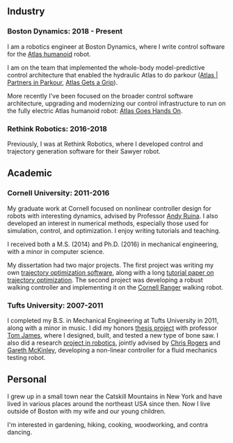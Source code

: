 ## Industry

### Boston Dynamics: 2018 - Present

I am a robotics engineer at Boston Dynamics, where I write control software for the [Atlas humanoid](https://www.bostondynamics.com/atlas) robot.

I am on the team that implemented the whole-body model-predictive control architecture that enabled the hydraulic Atlas to do parkour ([Atlas | Partners in Parkour](https://www.youtube.com/watch?v=tF4DML7FIWk), [Atlas Gets a Grip](https://www.youtube.com/watch?v=-e1_QhJ1EhQ)).

More recently I've been focused on the broader control software architecture, upgrading and modernizing our control infrastructure to run on the fully electric Atlas humanoid robot:
[Atlas Goes Hands On](https://www.youtube.com/watch?v=F_7IPm7f1vI).


### Rethink Robotics: 2016-2018

Previously, I was at Rethink Robotics, where I developed control and trajectory generation software for their Sawyer robot.

## Academic

### Cornell University: 2011-2016

My graduate work at Cornell focused on nonlinear controller design for robots with interesting dynamics, advised by Professor [Andy Ruina](http://ruina.tam.cornell.edu/). I also developed an interest in numerical methods, especially those used for simulation, control, and optimization. I enjoy writing tutorials and teaching.

I received both a M.S. (2014) and Ph.D. (2016) in mechanical engineering, with a minor in computer science.

My dissertation had two major projects. The first project was writing my own [trajectory optimization software](https://github.com/MatthewPeterKelly/OptimTraj), along with a long [tutorial paper on trajectory optimization](https://epubs.siam.org/doi/10.1137/16M1062569). The second project was developing a robust walking controller and implementing it on the [Cornell Ranger](http://ruina.tam.cornell.edu/research/topics/locomotion_and_robotics/ranger/Ranger2011/) walking robot.

### Tufts University: 2007-2011

I completed my B.S. in Mechanical Engineering at Tufts University in 2011, along with a minor in music. I did my honors [thesis project](research/index.html#Research_BoneSaw) with professor [Tom James](https://www.rose-hulman.edu/academics/faculty/james-thomas-james3.html), where I designed, built, and tested a new type of bone saw. I also did a research [project in robotics](research/index.html#Research_RheometerControl), jointly advised by [Chris Rogers](https://crogers.pages.tufts.edu/) and [Gareth McKinley](http://web.mit.edu/nnf/), developing a non-linear controller for a fluid mechanics testing robot.

## Personal

I grew up in a small town near the Catskill Mountains in New York and have lived in various places around the northeast USA since then. Now I live outside of Boston with my wife and our young children.

I'm interested in gardening, hiking, cooking, woodworking, and contra dancing.
